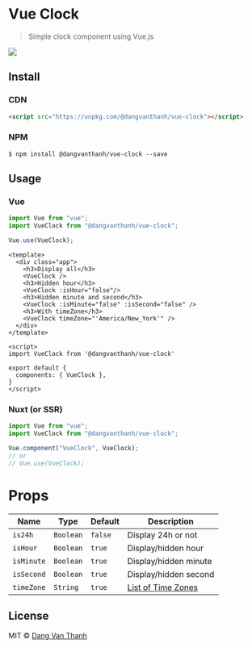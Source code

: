 # Vue Clock

> Simple clock component using Vue.js

![](screenshot.png)

## Install

### CDN

```html
<script src="https://unpkg.com/@dangvanthanh/vue-clock"></script>
```

### NPM

```shell
$ npm install @dangvanthanh/vue-clock --save
```

## Usage

### Vue

```javascript
import Vue from "vue";
import VueClock from "@dangvanthanh/vue-clock";

Vue.use(VueClock);
```

```vue
<template>
  <div class="app">
    <h3>Display all</h3>
    <VueClock />
    <h3>Hidden hour</h3>
    <VueClock :isHour="false"/>
    <h3>Hidden minute and second</h3>
    <VueClock :isMinute="false" :isSecond="false" />
    <h3>With timeZone</h3>
    <VueClock timeZone="'America/New_York'" />
  </div>
</template>

<script>
import VueClock from '@dangvanthanh/vue-clock'

export default {
  components: { VueClock },
}
</script>
```

### Nuxt (or SSR)

```javascript
import Vue from "vue";
import VueClock from "@dangvanthanh/vue-clock";

Vue.component("VueClock", VueClock);
// or
// Vue.use(VueClock);
```

# Props

| Name       | Type      | Default | Description                                             |
| ---------- | --------- | ------- | ------------------------------------------------------- |
| `is24h`    | `Boolean` | `false` | Display 24h or not                                      |
| `isHour`   | `Boolean` | `true`  | Display/hidden hour                                     |
| `isMinute` | `Boolean` | `true`  | Display/hidden minute                                   |
| `isSecond` | `Boolean` | `true`  | Display/hidden second                                   |
| `timeZone` | `String`  | `true`  | [List of Time Zones](https://timezonedb.com/time-zones) |

## License

MIT © [Dang Van Thanh](https://dangthanh.org)
